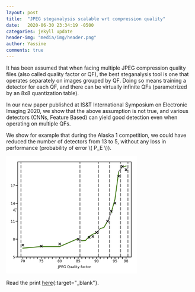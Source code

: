 ```yaml
---
layout: post
title:  "JPEG steganalysis scalable wrt compression quality"
date:   2020-06-30 23:34:19 -0500
categories: jekyll update
header-img: "media/img/header.png"
author: Yassine
comments: true
---
```

It has been assumed that when facing multiple JPEG compression quality files (also called quality factor or QF), the best steganalysis tool is one that operates separately on images grouped by QF. Doing so means training a detector for each QF, and there can be virtually infinite QFs (parametrized by an 8x8 quantization table). 

In our new paper published at IS&T International Symposium on Electronic Imaging 2020, we show that the above assumption is not true, and various detectors (CNNs, Feature Based) can yield good detection even when operating on multiple QFs.

We show for example that during the Alaska 1 competition, we could have reduced the number of detectors from 13 to 5, without any loss in performance (probability of error \\( P_E \\)).


<img src="/assets/img/multiqf_SRNET_ALASKA_PE.png" width="70%"/>


Read the print [here](https://www.ws.binghamton.edu/fridrich/Research/scalable_jpeg_steganalysis.pdf){:target="_blank"}.
